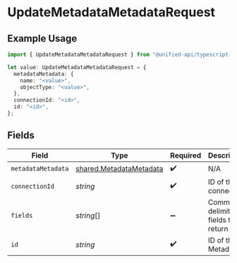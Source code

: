 # UpdateMetadataMetadataRequest

## Example Usage

```typescript
import { UpdateMetadataMetadataRequest } from "@unified-api/typescript-sdk/sdk/models/operations";

let value: UpdateMetadataMetadataRequest = {
  metadataMetadata: {
    name: "<value>",
    objectType: "<value>",
  },
  connectionId: "<id>",
  id: "<id>",
};
```

## Fields

| Field                                                                     | Type                                                                      | Required                                                                  | Description                                                               |
| ------------------------------------------------------------------------- | ------------------------------------------------------------------------- | ------------------------------------------------------------------------- | ------------------------------------------------------------------------- |
| `metadataMetadata`                                                        | [shared.MetadataMetadata](../../../sdk/models/shared/metadatametadata.md) | :heavy_check_mark:                                                        | N/A                                                                       |
| `connectionId`                                                            | *string*                                                                  | :heavy_check_mark:                                                        | ID of the connection                                                      |
| `fields`                                                                  | *string*[]                                                                | :heavy_minus_sign:                                                        | Comma-delimited fields to return                                          |
| `id`                                                                      | *string*                                                                  | :heavy_check_mark:                                                        | ID of the Metadata                                                        |